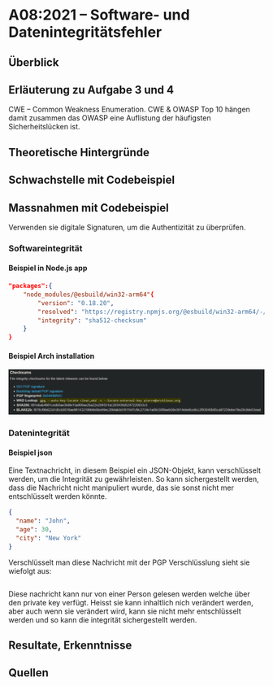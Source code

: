 # A08:2021 – Software- und Datenintegritätsfehler

## Überblick

## Erläuterung zu Aufgabe 3 und 4

CWE – Common Weakness Enumeration. CWE & OWASP Top 10 hängen damit zusammen das OWASP eine Auflistung der häufigsten Sicherheitslücken ist.

## Theoretische Hintergründe

## Schwachstelle mit Codebeispiel

## Massnahmen mit Codebeispiel

Verwenden sie digitale Signaturen, um die Authentizität zu überprüfen.

### Softwareintegrität

#### Beispiel in Node.js app

```json
"packages":{
    "node_modules/@esbuild/win32-arm64"{
        "version": "0.18.20",
        "resolved": "https://registry.npmjs.org/@esbuild/win32-arm64/-/win32-arm64-0.18.20.tgz",
        "integrity": "sha512-checksum"
    }
}
```

#### Beispiel Arch installation

![Arch checksum](src/arch-checksum.png)

### Datenintegrität

#### Beispiel json

Eine Textnachricht, in diesem Beispiel ein JSON-Objekt, kann verschlüsselt werden, um die Integrität zu gewährleisten. So kann sichergestellt werden, dass die Nachricht nicht manipuliert wurde, das sie sonst nicht mer entschlüsselt werden könnte.

```json
{
  "name": "John",
  "age": 30,
  "city": "New York"
}
```

Verschlüsselt man diese Nachricht mit der PGP Verschlüsslung sieht sie wiefolgt aus:

```

```

Diese nachricht kann nur von einer Person gelesen werden welche über den private key verfügt. Heisst sie kann inhaltlich nich verändert werden, aber auch wenn sie verändert wird, kann sie nicht mehr entschlüsselt werden und so kann die integrität sichergestellt werden.

## Resultate, Erkenntnisse

## Quellen

